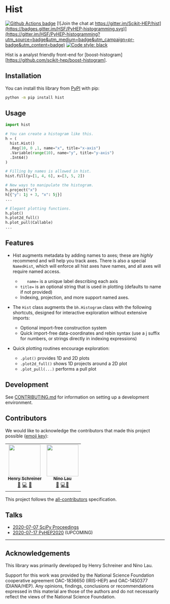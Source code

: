 # Hist

[![Github Actions badge](https://github.com/scikit-hep/hist/workflows/CI/badge.svg)](https://github.com/scikit-hep/hist/actions)
[![Join the chat at https://gitter.im/Scikit-HEP/hist](https://badges.gitter.im/HSF/PyHEP-histogramming.svg)](https://gitter.im/HSF/PyHEP-histogramming?utm_source=badge&utm_medium=badge&utm_campaign=pr-badge&utm_content=badge)
[![Code style: black](https://img.shields.io/badge/code%20style-black-000000.svg)](https://github.com/psf/black)

Hist is a analyst friendly front-end for [boost-histogram][https://github.com/scikit-hep/boost-histogram].

## Installation

You can install this library from [PyPI](https://pypi.org/project/hist/) with pip:

```bash
python -m pip install hist
```

## Usage

```python
import hist

# You can create a histogram like this.
h = (
  hist.Hist()
  .Reg(10, 0 ,1, name="x", title="x-axis")
  .Variable(range(10), name="y", title="y-axis")
  .Int64()
)

# Filling by names is allowed in hist.
hist.fill(y=[1, 4, 6], x=[3, 5, 2])

# New ways to manipulate the histogram.
h.project("x")
h[{"y": 1j + 3, "x": 5j}]
...

# Elegant plotting functions.
h.plot()
h.plot2d_full()
h.plot_pull(Callable)
...
```

## Features

- Hist augments metadata by adding names to axes; these are *highly* recommend and will help you track axes. There is also a special `NamedHist`, which will enforce all hist axes have names, and all axes will require named access.
  - `	name=` is a unique label describing each axis
  - `title=` is an optional string that is used in plotting (defaults to name if not provided)
  - Indexing, projection, and more support named axes.

- The `Hist` class augments the `bh.Histogram` class with the following shortcuts, designed for interactive exploration without extensive imports:
  - Optional import-free construction system
  - Quick import-free data-coordinates and rebin syntax (use a j suffix for numbers, or strings directly in indexing expressions)

- Quick plotting routines encourage exploration:

  - `.plot()` provides 1D and 2D plots
  - `.plot2d_full()` shows 1D projects around a 2D plot
  - `.plot_pull(...)` performs a pull plot

## Development

See [CONTRIBUTING.md](./.github/CONTRIBUTING.md) for information on setting up a development environment.

## Contributors

We would like to acknowledge the contributors that made this project possible ([emoji key](https://allcontributors.org/docs/en/emoji-key)):

<!-- ALL-CONTRIBUTORS-LIST:START - Do not remove or modify this section -->
<!-- prettier-ignore-start -->
<!-- markdownlint-disable -->
<table>
  <tr>
    <td align="center"><a href="http://iscinumpy.gitlab.io"><img src="https://avatars1.githubusercontent.com/u/4616906?v=4" width="100px;" alt=""/><br /><sub><b>Henry Schreiner</b></sub></a><br /><a href="#maintenance-henryiii" title="Maintenance">🚧</a> <a href="https://github.com/scikit-hep/boost-histogram/commits?author=henryiii" title="Code">💻</a> <a href="https://github.com/scikit-hep/boost-histogram/commits?author=henryiii" title="Documentation">📖</a></td>
    <td align="center"><a href="https://github.com/lovelybuggies"><img src="https://avatars3.githubusercontent.com/u/29083689?v=4" width="100px;" alt=""/><br /><sub><b>Nino Lau</b></sub></a><br /><a href="#maintenance-HDembinski" title="Maintenance">🚧</a> <a href="https://github.com/scikit-hep/boost-histogram/commits?author=HDembinski" title="Code">💻</a><a href="https://github.com/scikit-hep/boost-histogram/commits?author=henryiii" title="Documentation">📖</a></td>
  </tr>
</table>

<!-- markdownlint-enable -->
<!-- prettier-ignore-end -->
<!-- ALL-CONTRIBUTORS-LIST:END -->

This project follows the [all-contributors](https://github.com/all-contributors/all-contributors) specification.

## Talks

* [2020-07-07 SciPy Proceedings](https://www.youtube.com/watch?v=ERraTfHkPd0&list=PLYx7XA2nY5GfY4WWJjG5cQZDc7DIUmn6Z&index=4)
* [2020-07-17 PyHEP2020](https://indico.cern.ch/event/882824/contributions/3931299/) (UPCOMING)

---

## Acknowledgements

This library was primarily developed by Henry Schreiner and Nino Lau.

Support for this work was provided by the National Science Foundation cooperative agreement OAC-1836650 (IRIS-HEP) and OAC-1450377 (DIANA/HEP). Any opinions, findings, conclusions or recommendations expressed in this material are those of the authors and do not necessarily reflect the views of the National Science Foundation.
